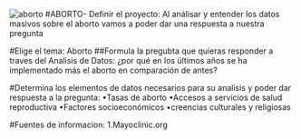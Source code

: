 ![aborto](https://github.com/user-attachments/assets/cbb06704-be11-4580-967a-7250b6e679af)
#ABORTO-
Definir el proyecto: Al análisar y entender los datos masivos sobre el aborto  vamos a poder dar una respuesta a nuestra pregunta 

#Elige el tema: Aborto 
##Formula la pregubta que quieras responder a traves del Analisis de Datos: ¿por qué en los últimos años se ha implementado más el aborto en comparación de antes? 

#Determina los elementos de datos necesarios para su analisis y poder dar respuesta a la pregunta: 
•Tasas de aborto 
•Accesos a servicios de salud reproductiva 
•Factores socioeconómicos 
•creencias culturales y religiosas

#Fuentes de informacion:
1.Mayoclinic.org

